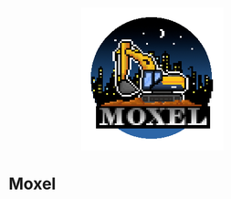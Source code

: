 <div align=center>
    <img src="https://github.com/superx101/Moxel/blob/master/docs/assets/logo.png" alt="logo"/>
</div>

# Moxel
